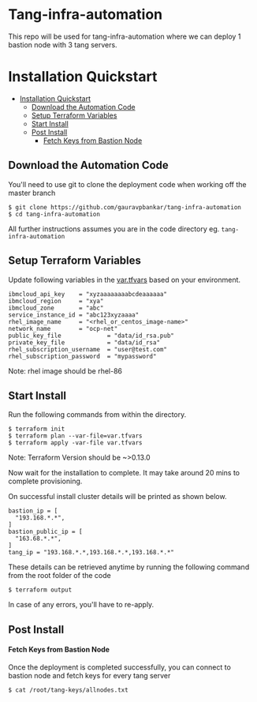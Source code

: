 # Tang-infra-automation

This repo will be used for tang-infra-automation where we can deploy 1 bastion node with 3 tang servers.

# Installation Quickstart

- [Installation Quickstart](#installation-quickstart)
  - [Download the Automation Code](#download-the-automation-code)
  - [Setup Terraform Variables](#setup-terraform-variables)
  - [Start Install](#start-install)
  - [Post Install](#post-install)
      - [Fetch Keys from Bastion Node](#fetch-keys-from-bastion-node)
  

## Download the Automation Code

You'll need to use git to clone the deployment code when working off the master branch

```
$ git clone https://github.com/gauravpbankar/tang-infra-automation
$ cd tang-infra-automation
```

All further instructions assumes you are in the code directory eg. `tang-infra-automation`

## Setup Terraform Variables

Update following variables in the [var.tfvars](../var.tfvars) based on your environment.

```
ibmcloud_api_key    = "xyzaaaaaaaabcdeaaaaaa"
ibmcloud_region     = "xya"
ibmcloud_zone       = "abc"
service_instance_id = "abc123xyzaaaa"
rhel_image_name     = "<rhel_or_centos_image-name>"
network_name        = "ocp-net"
public_key_file             = "data/id_rsa.pub"
private_key_file            = "data/id_rsa"
rhel_subscription_username  = "user@test.com"
rhel_subscription_password  = "mypassword"
```
Note: rhel image should be rhel-86

## Start Install

Run the following commands from within the directory.

```
$ terraform init
$ terraform plan --var-file=var.tfvars
$ terraform apply -var-file var.tfvars
```
Note: Terraform Version should be ~>0.13.0

Now wait for the installation to complete. It may take around 20 mins to complete provisioning.

On successful install cluster details will be printed as shown below.
```
bastion_ip = [
  "193.168.*.*",
]
bastion_public_ip = [
  "163.68.*.*",
]
tang_ip = "193.168.*.*,193.168.*.*,193.168.*.*"
```

These details can be retrieved anytime by running the following command from the root folder of the code
```
$ terraform output
```

In case of any errors, you'll have to re-apply. 

## Post Install


#### Fetch Keys from Bastion Node

Once the deployment is completed successfully, you can connect to bastion node and fetch keys for every tang server 
```
$ cat /root/tang-keys/allnodes.txt
```

